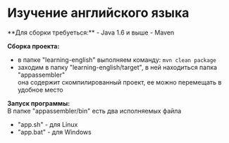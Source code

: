 Изучение английского языка
================
<p>**Для сборки требуеться:**
- Java 1.6 и выше
- Maven

**Сборка проекта:**
- в папке "learning-english" выполняем команду: ```mvn clean package```
- заходим в папку "learning-english/target", в ней находиться папка "appassembler"<br>
она содержит скомпилированный проект, ее можно перемещать в удобное место

**Запуск программы:** <br>
В папке "appassembler/bin" есть два исполняемых файла
* "app.sh" - для Linux
* "app.bat" - для Windows

